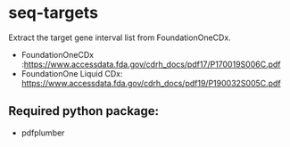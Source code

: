 # seq-targets

Extract the target gene interval list from FoundationOneCDx.

* FoundationOneCDx :https://www.accessdata.fda.gov/cdrh_docs/pdf17/P170019S006C.pdf
* FoundationOne Liquid CDx: https://www.accessdata.fda.gov/cdrh_docs/pdf19/P190032S005C.pdf

## Required python package:
* pdfplumber

